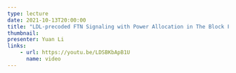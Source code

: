 ```yaml
---
type: lecture
date: 2021-10-13T20:00:00
title: "LDL-precoded FTN Signaling with Power Allocation in The Block Fading Channel"
thumbnail: 
presenter: Yuan Li 
links: 
    - url: https://youtu.be/LDSBKbApB1U
      name: video
---
```

